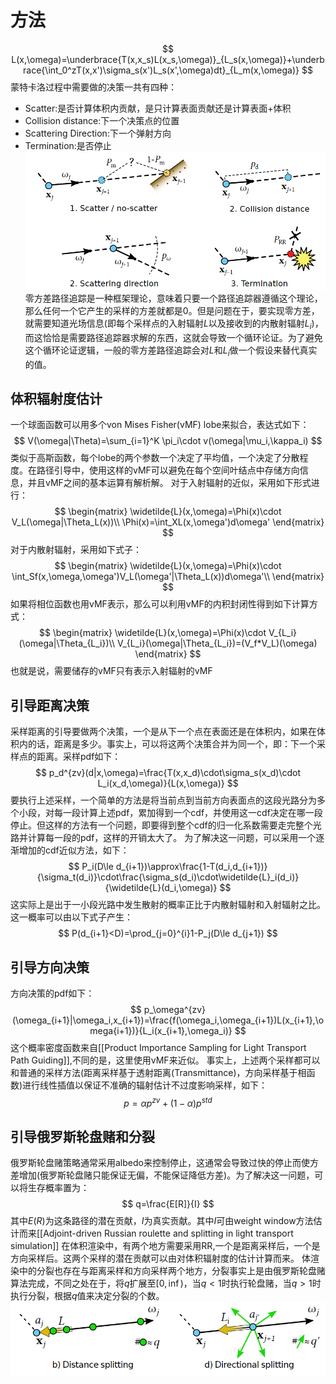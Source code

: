 # 方法
$$
L(x,\omega)=\underbrace{T(x,x_s)L(x_s,\omega)}_{L_s(x,\omega)}+\underbrace{\int_0^zT(x,x')\sigma_s(x')L_s(x',\omega)dt}_{L_m(x,\omega)}
$$
蒙特卡洛过程中需要做的决策一共有四种：
+ Scatter:是否计算体积内贡献，是只计算表面贡献还是计算表面+体积
+ Collision distance:下一个决策点的位置
+ Scattering Direction:下一个弹射方向
+ Termination:是否停止
![](论文/Path%20Guiding/pics/7.png)
零方差路径追踪是一种框架理论，意味着只要一个路径追踪器遵循这个理论，那么任何一个它产生的采样的方差就都是0。但是问题在于，要实现零方差，就需要知道光场信息(即每个采样点的入射辐射$L$以及接收到的内散射辐射$L_i$)，而这恰恰是需要路径追踪器求解的东西，这就会导致一个循环论证。为了避免这个循环论证逻辑，一般的零方差路径追踪会对$L$和$L_i$做一个假设来替代真实的值。
## 体积辐射度估计
一个球面函数可以用多个von Mises Fisher(vMF) lobe来拟合，表达式如下：
$$
V(\omega|\Theta)=\sum_{i=1}^K \pi_i\cdot v(\omega|\mu_i,\kappa_i)
$$
类似于高斯函数，每个lobe的两个参数一个决定了平均值，一个决定了分散程度。在路径引导中，使用这样的vMF可以避免在每个空间叶结点中存储方向信息，并且vMF之间的基本运算有解析解。
对于入射辐射的近似，采用如下形式进行：
$$
\begin{matrix}
\widetilde{L}(x,\omega)=\Phi(x)\cdot V_L(\omega|\Theta_L(x))\\
\Phi(x)=\int_XL(x,\omega')d\omega'
\end{matrix}
$$
对于内散射辐射，采用如下式子：
$$
\begin{matrix}
\widetilde{L}(x,\omega)=\Phi(x)\cdot \int_Sf(x,\omega,\omega')V_L(\omega'|\Theta_L(x))d\omega'\\
\end{matrix}
$$
如果将相位函数也用vMF表示，那么可以利用vMF的内积封闭性得到如下计算方式：
$$
\begin{matrix}
\widetilde{L}(x,\omega)=\Phi(x)\cdot V_{L_i}(\omega|\Theta_{L_i})\\
V_{L_i}(\omega|\Theta_{L_i})=(V_f*V_L)(\omega)
\end{matrix}
$$
也就是说，需要储存的vMF只有表示入射辐射的vMF
## 引导距离决策
采样距离的引导要做两个决策，一个是从下一个点在表面还是在体积内，如果在体积内的话，距离是多少。事实上，可以将这两个决策合并为同一个，即：下一个采样点的距离。采样pdf如下：
$$
p_d^{zv}(d|x,\omega)=\frac{T(x,x_d)\cdot\sigma_s(x_d)\cdot L_i(x_d,\omega)}{L(x,\omega)}
$$
要执行上述采样，一个简单的方法是将当前点到当前方向表面点的这段光路分为多个小段，对每一段计算上述pdf，累加得到一个cdf，并使用这一cdf决定在哪一段停止。但这样的方法有一个问题，即要得到整个cdf的归一化系数需要走完整个光路并计算每一段的pdf，这样的开销太大了。
为了解决这一问题，可以采用一个逐渐增加的cdf近似方法，如下：
$$
P_i(D\le d_{i+1})\approx\frac{1-T(d_i,d_{i+1})}{\sigma_t(d_i)}\cdot\frac{\sigma_s(d_i)\cdot\widetilde{L}_i(d_i)}{\widetilde{L}(d_i,\omega)}
$$
这实际上是出于一小段光路中发生散射的概率正比于内散射辐射和入射辐射之比。这一概率可以由以下式子产生：
$$
P(d_{i+1}<D)=\prod_{j=0}^{i}1-P_j(D\le d_{j+1})
$$
## 引导方向决策
方向决策的pdf如下：
$$
p_\omega^{zv}(\omega_{i+1}|\omega_i,x_{i+1})=\frac{f(\omega_i,\omega_{i+1})L(x_{i+1},\omega{i+1})}{L_i(x_{i+1},\omega_i)}
$$
这个概率密度函数来自[[Product Importance Sampling for Light Transport Path Guiding]],不同的是，这里使用vMF来近似。
事实上，上述两个采样都可以和普通的采样方法(距离采样基于透射距离(Transmittance)，方向采样基于相函数)进行线性插值以保证不准确的辐射估计不过度影响采样，如下：
$$
p=\alpha p^{zv}+(1-\alpha)p^{std}
$$
## 引导俄罗斯轮盘赌和分裂
俄罗斯轮盘赌策略通常采用albedo来控制停止，这通常会导致过快的停止而使方差增加(俄罗斯轮盘赌只能保证无偏，不能保证降低方差)。为了解决这一问题，可以将生存概率置为：
$$
q=\frac{E[R]}{I}
$$
其中$E(R)$为这条路径的潜在贡献，$I$为真实贡献。其中$I$可由weight window方法估计而来[[Adjoint-driven Russian roulette and splitting in light transport simulation]]
在体积渲染中，有两个地方需要采用RR,一个是距离采样后，一个是方向采样后。这两个采样的潜在贡献可以由对体积辐射度的估计计算而来。
体渲染中的分裂也存在与距离采样和方向采样两个地方，分裂事实上是由俄罗斯轮盘赌算法完成，不同之处在于，将$q$扩展至$[0,\inf)$，当$q<1$时执行轮盘赌，当$q>1$时执行分裂，根据$q$值来决定分裂的个数。
![](论文/Path%20Guiding/pics/8.png)